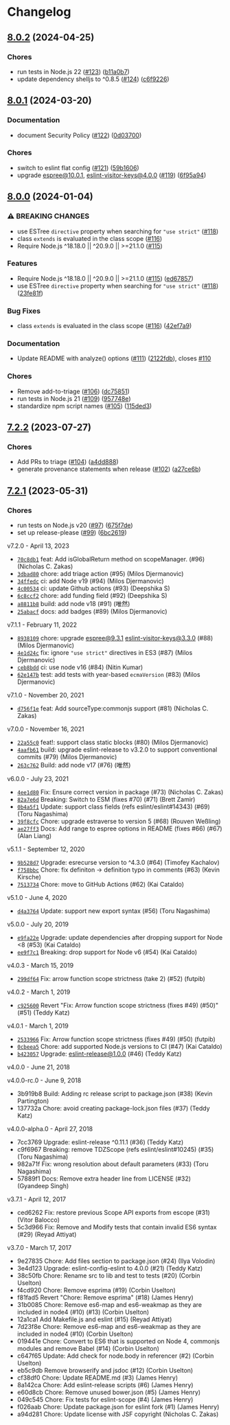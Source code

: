 # Changelog

## [8.0.2](https://github.com/eslint/eslint-scope/compare/v8.0.1...v8.0.2) (2024-04-25)


### Chores

* run tests in Node.js 22 ([#123](https://github.com/eslint/eslint-scope/issues/123)) ([b11a0b7](https://github.com/eslint/eslint-scope/commit/b11a0b7882f0db75d00c86dc19763f79a3c3e283))
* update dependency shelljs to ^0.8.5 ([#124](https://github.com/eslint/eslint-scope/issues/124)) ([c6f9226](https://github.com/eslint/eslint-scope/commit/c6f922662bc8ea8178e635bdcbb09e66dbed7656))

## [8.0.1](https://github.com/eslint/eslint-scope/compare/v8.0.0...v8.0.1) (2024-03-20)


### Documentation

* document Security Policy ([#122](https://github.com/eslint/eslint-scope/issues/122)) ([0d03700](https://github.com/eslint/eslint-scope/commit/0d0370035c3fcd3846bcfed25e2de1c90c204cc8))


### Chores

* switch to eslint flat config ([#121](https://github.com/eslint/eslint-scope/issues/121)) ([59b1606](https://github.com/eslint/eslint-scope/commit/59b160624bd725a1254024bcbbd28b7529c04c64))
* upgrade espree@10.0.1, eslint-visitor-keys@4.0.0 ([#119](https://github.com/eslint/eslint-scope/issues/119)) ([6f95a94](https://github.com/eslint/eslint-scope/commit/6f95a9406e321ba519bbf635ebb8b1ae4b8861e7))

## [8.0.0](https://github.com/eslint/eslint-scope/compare/v7.2.2...v8.0.0) (2024-01-04)


### ⚠ BREAKING CHANGES

* use ESTree `directive` property when searching for `"use strict"` ([#118](https://github.com/eslint/eslint-scope/issues/118))
* class `extends` is evaluated in the class scope ([#116](https://github.com/eslint/eslint-scope/issues/116))
* Require Node.js ^18.18.0 || ^20.9.0 || >=21.1.0 ([#115](https://github.com/eslint/eslint-scope/issues/115))

### Features

* Require Node.js ^18.18.0 || ^20.9.0 || &gt;=21.1.0 ([#115](https://github.com/eslint/eslint-scope/issues/115)) ([ed67857](https://github.com/eslint/eslint-scope/commit/ed678573aca7b00815ecb3c5dc4eee913b53a162))
* use ESTree `directive` property when searching for `"use strict"` ([#118](https://github.com/eslint/eslint-scope/issues/118)) ([23fe81f](https://github.com/eslint/eslint-scope/commit/23fe81f5861ade17a2f17f9518fdde376dd2395f))


### Bug Fixes

* class `extends` is evaluated in the class scope ([#116](https://github.com/eslint/eslint-scope/issues/116)) ([42ef7a9](https://github.com/eslint/eslint-scope/commit/42ef7a995771f0700fc6af7eee03bab977f272c6))


### Documentation

* Update README with analyze() options ([#111](https://github.com/eslint/eslint-scope/issues/111)) ([2122fdb](https://github.com/eslint/eslint-scope/commit/2122fdb237cc0c115cd2473f383f741b1f055791)), closes [#110](https://github.com/eslint/eslint-scope/issues/110)


### Chores

* Remove add-to-triage ([#106](https://github.com/eslint/eslint-scope/issues/106)) ([dc75851](https://github.com/eslint/eslint-scope/commit/dc75851b92b47eb37ed617448c0291129db676e1))
* run tests in Node.js 21 ([#109](https://github.com/eslint/eslint-scope/issues/109)) ([957748e](https://github.com/eslint/eslint-scope/commit/957748e7fb741dd23f521af0c124ce6da0848997))
* standardize npm script names ([#105](https://github.com/eslint/eslint-scope/issues/105)) ([115ded3](https://github.com/eslint/eslint-scope/commit/115ded3cb6f768a37f0dcb17bb16e2299849e16f))

## [7.2.2](https://github.com/eslint/eslint-scope/compare/v7.2.1...v7.2.2) (2023-07-27)


### Chores

* Add PRs to triage ([#104](https://github.com/eslint/eslint-scope/issues/104)) ([a4dd888](https://github.com/eslint/eslint-scope/commit/a4dd8884726758ed513210a6b537105a07e8bf70))
* generate provenance statements when release ([#102](https://github.com/eslint/eslint-scope/issues/102)) ([a27ce6b](https://github.com/eslint/eslint-scope/commit/a27ce6bbf70d7ba5af763a4d1650bfd87eee8136))

## [7.2.1](https://github.com/eslint/eslint-scope/compare/v7.2.0...v7.2.1) (2023-05-31)


### Chores

* run tests on Node.js v20 ([#97](https://github.com/eslint/eslint-scope/issues/97)) ([675f7de](https://github.com/eslint/eslint-scope/commit/675f7de78c312546441fa9b204734c26376710f7))
* set up release-please ([#99](https://github.com/eslint/eslint-scope/issues/99)) ([6bc2619](https://github.com/eslint/eslint-scope/commit/6bc2619fff2aa401fe43d3fda60e0c127d2d39a8))

v7.2.0 - April 13, 2023

* [`70c8db1`](https://github.com/eslint/eslint-scope/commit/70c8db16962830f20e27765cd4d1fd0e29b93c08) feat: Add isGlobalReturn method on scopeManager. (#96) (Nicholas C. Zakas)
* [`3dbad80`](https://github.com/eslint/eslint-scope/commit/3dbad80d98e5bb2453423dc3882500a7d76d6259) chore: add triage action (#95) (Milos Djermanovic)
* [`34ffedc`](https://github.com/eslint/eslint-scope/commit/34ffedc9645f3e5bf2111f766931efb0ff33040f) ci: add Node v19 (#94) (Milos Djermanovic)
* [`4c00534`](https://github.com/eslint/eslint-scope/commit/4c005347cd556b4fa97ba0b626decdd0fce95962) ci: update Github actions (#93) (Deepshika S)
* [`6c8ccf2`](https://github.com/eslint/eslint-scope/commit/6c8ccf223952daff78295907316d8d8c1e93cf89) chore: add funding field (#92) (Deepshika S)
* [`a8811b8`](https://github.com/eslint/eslint-scope/commit/a8811b89b93a8b6bb6ac7089d893d5686dabbeb8) build: add node v18 (#91) (唯然)
* [`25abacf`](https://github.com/eslint/eslint-scope/commit/25abacffe690b6141f19d59dc8c0e09599671508) docs: add badges (#89) (Milos Djermanovic)

v7.1.1 - February 11, 2022

* [`8938109`](https://github.com/eslint/eslint-scope/commit/89381090cef60d8d47aeba111e04f859e063ae41) chore: upgrade espree@9.3.1 eslint-visitor-keys@3.3.0 (#88) (Milos Djermanovic)
* [`4e1d24c`](https://github.com/eslint/eslint-scope/commit/4e1d24ca4a747c14b37f059543cf08d1e1820b2d) fix: ignore `"use strict"` directives in ES3 (#87) (Milos Djermanovic)
* [`ceb8bdd`](https://github.com/eslint/eslint-scope/commit/ceb8bdd2cc31f67255e37a961096f9e3320abac6) ci: use node v16 (#84) (Nitin Kumar)
* [`62e147b`](https://github.com/eslint/eslint-scope/commit/62e147be60c1eb84a40c1918913755acbc2d3a3d) test: add tests with year-based `ecmaVersion` (#83) (Milos Djermanovic)

v7.1.0 - November 20, 2021

* [`d756f1e`](https://github.com/eslint/eslint-scope/commit/d756f1ea974093c3ed7121d17f858254036b9690) feat: Add sourceType:commonjs support (#81) (Nicholas C. Zakas)

v7.0.0 - November 16, 2021

* [`22a55c0`](https://github.com/eslint/eslint-scope/commit/22a55c01d1a28fd3ffd45c8818b49e65bd3e5005) feat!: support class static blocks (#80) (Milos Djermanovic)
* [`4aafb61`](https://github.com/eslint/eslint-scope/commit/4aafb616212adc39af37064932da912bdc7d9226) build: upgrade eslint-release to v3.2.0 to support conventional commits (#79) (Milos Djermanovic)
* [`263c762`](https://github.com/eslint/eslint-scope/commit/263c762432c5a3995e30fa814d02b0ed358b0e68) Build: add node v17 (#76) (唯然)

v6.0.0 - July 23, 2021

* [`4ee1d80`](https://github.com/eslint/eslint-scope/commit/4ee1d80ce7dab961d9a158bc664d781bb663b570) Fix: Ensure correct version in package (#73) (Nicholas C. Zakas)
* [`82a7e6d`](https://github.com/eslint/eslint-scope/commit/82a7e6d9de8f4fca48e99779e9573dd46adbc18c) Breaking: Switch to ESM (fixes #70) (#71) (Brett Zamir)
* [`0b4a5f1`](https://github.com/eslint/eslint-scope/commit/0b4a5f132fb65520eee31bcd166078656b6e158e) Update: support class fields (refs eslint/eslint#14343) (#69) (Toru Nagashima)
* [`39f8cfc`](https://github.com/eslint/eslint-scope/commit/39f8cfc026d9b9b7c02e07368323350e74698f29) Chore: upgrade estraverse to version 5 (#68) (Rouven Weßling)
* [`ae27ff3`](https://github.com/eslint/eslint-scope/commit/ae27ff3692ab13cf62075b8659f0e17dfa44acd1) Docs: Add range to espree options in README (fixes #66) (#67) (Alan Liang)

v5.1.1 - September 12, 2020

* [`9b528d7`](https://github.com/eslint/eslint-scope/commit/9b528d778c381718c12dabfb7f1c0e0dc6b36e49) Upgrade: esrecurse version to ^4.3.0 (#64) (Timofey Kachalov)
* [`f758bbc`](https://github.com/eslint/eslint-scope/commit/f758bbc3d49b9b9ea2289a5d6a6bba8dcf2c4903) Chore: fix definiton -> definition typo in comments (#63) (Kevin Kirsche)
* [`7513734`](https://github.com/eslint/eslint-scope/commit/751373473375b3f2edc4eaf1c8d2763d8435bb72) Chore: move to GitHub Actions (#62) (Kai Cataldo)

v5.1.0 - June 4, 2020

* [`d4a3764`](https://github.com/eslint/eslint-scope/commit/d4a376434b16289c1a428d7e304576e997520873) Update: support new export syntax (#56) (Toru Nagashima)

v5.0.0 - July 20, 2019

* [`e9fa22e`](https://github.com/eslint/eslint-scope/commit/e9fa22ea412c26cf2761fa98af7e715644bdb464) Upgrade: update dependencies after dropping support for Node <8 (#53) (Kai Cataldo)
* [`ee9f7c1`](https://github.com/eslint/eslint-scope/commit/ee9f7c12721aa195ba7e0e69551f49bfdb479951) Breaking: drop support for Node v6 (#54) (Kai Cataldo)

v4.0.3 - March 15, 2019

* [`299df64`](https://github.com/eslint/eslint-scope/commit/299df64bdafb30b4d9372e4b7af0cf51a3818c4a) Fix: arrow function scope strictness (take 2) (#52) (futpib)

v4.0.2 - March 1, 2019

* [`c925600`](https://github.com/eslint/eslint-scope/commit/c925600a684ae0f71b96f85339437a43b4d50d99) Revert "Fix: Arrow function scope strictness (fixes #49) (#50)" (#51) (Teddy Katz)

v4.0.1 - March 1, 2019

* [`2533966`](https://github.com/eslint/eslint-scope/commit/2533966faf317df5a3847fab937ba462c16808b8) Fix: Arrow function scope strictness (fixes #49) (#50) (futpib)
* [`0cbeea5`](https://github.com/eslint/eslint-scope/commit/0cbeea51dfb66ab88ea34b0e3b4ad5e6cc210f2f) Chore: add supported Node.js versions to CI (#47) (Kai Cataldo)
* [`b423057`](https://github.com/eslint/eslint-scope/commit/b42305760638b8edf4667acf1445e450869bd983) Upgrade: eslint-release@1.0.0 (#46) (Teddy Katz)

v4.0.0 - June 21, 2018



v4.0.0-rc.0 - June 9, 2018

* 3b919b8 Build: Adding rc release script to package.json (#38) (Kevin Partington)
* 137732a Chore: avoid creating package-lock.json files (#37) (Teddy Katz)

v4.0.0-alpha.0 - April 27, 2018

* 7cc3769 Upgrade: eslint-release ^0.11.1 (#36) (Teddy Katz)
* c9f6967 Breaking: remove TDZScope (refs eslint/eslint#10245) (#35) (Toru Nagashima)
* 982a71f Fix: wrong resolution about default parameters (#33) (Toru Nagashima)
* 57889f1 Docs: Remove extra header line from LICENSE (#32) (Gyandeep Singh)

v3.7.1 - April 12, 2017

* ced6262 Fix: restore previous Scope API exports from escope (#31) (Vitor Balocco)
* 5c3d966 Fix: Remove and Modify tests that contain invalid ES6 syntax (#29) (Reyad Attiyat)

v3.7.0 - March 17, 2017

* 9e27835 Chore: Add files section to package.json (#24) (Ilya Volodin)
* 3e4d123 Upgrade: eslint-config-eslint to 4.0.0 (#21) (Teddy Katz)
* 38c50fb Chore: Rename src to lib and test to tests (#20) (Corbin Uselton)
* f4cd920 Chore: Remove esprima (#19) (Corbin Uselton)
* f81fad5 Revert "Chore: Remove esprima" (#18) (James Henry)
* 31b0085 Chore: Remove es6-map and es6-weakmap as they are included in node4 (#10) (#13) (Corbin Uselton)
* 12a1ca1 Add Makefile.js and eslint (#15) (Reyad Attiyat)
* 7d23f8e Chore: Remove es6-map and es6-weakmap as they are included in node4 (#10) (Corbin Uselton)
* 019441e Chore: Convert to ES6 that is supported on Node 4, commonjs modules and remove Babel (#14) (Corbin Uselton)
* c647f65 Update: Add check for node.body in referencer (#2) (Corbin Uselton)
* eb5c9db Remove browserify and jsdoc (#12) (Corbin Uselton)
* cf38df0 Chore: Update README.md (#3) (James Henry)
* 8a142ca Chore: Add eslint-release scripts (#6) (James Henry)
* e60d8cb Chore: Remove unused bower.json (#5) (James Henry)
* 049c545 Chore: Fix tests for eslint-scope (#4) (James Henry)
* f026aab Chore: Update package.json for eslint fork (#1) (James Henry)
* a94d281 Chore: Update license with JSF copyright (Nicholas C. Zakas)
